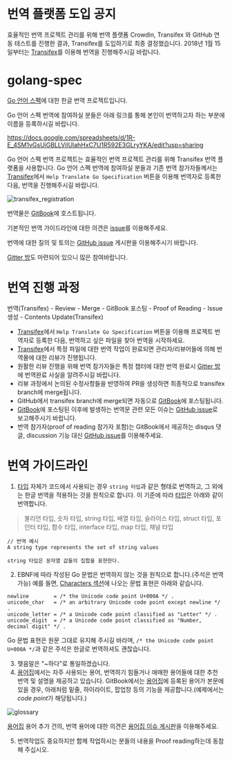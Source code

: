 # 번역 플랫폼 도입 공지
효율적인 번역 프로젝트 관리를 위해 번역 플랫폼 Crowdin, Transifex 와 GitHub 연동 테스트를 진행한 결과, Transifex를 도입하기로 최종 결정했습니다. 2018년 1월 15일부터는 [Transifex](https://www.transifex.com/golang-korea/go-specification/)를 이용해 번역을 진행해주시길 바랍니다.

# golang-spec
[Go 언어 스펙](https://golang.org/ref/spec)에 대한 한글 번역 프로젝트입니다.

Go 언어 스펙 번역에 참여하실 분들은 아래 링크를 통해 본인이 번역하고자 하는 부분에 이름을 등록하시길 바랍니다.

https://docs.google.com/spreadsheets/d/1R-E_4SM1vGsUiGBLLVilUlahHxC7U1R592E3GLryYKA/edit?usp=sharing

Go 언어 스펙 번역 프로젝트는 효율적인 번역 프로젝트 관리를 위해 Transifex 번역 플랫폼을 사용합니다. Go 언어 스펙 번역에 참여하실 분들과 기존 번역 참가자들께서는 [Transifex](https://www.transifex.com/golang-korea/go-specification/)에서 `Help Translate Go Specification` 버튼을 이용해 번역자로 등록한 다음, 번역을 진행해주시길 바랍니다.

![transifex_registration](https://user-images.githubusercontent.com/8563047/34928124-cc4905c6-f9fe-11e7-9615-7828250e036f.png)


번역물은 [GitBook](https://www.gitbook.com/book/gosudaweb/go-language-specification-in-korean/details)에 호스트됩니다.

기본적인 번역 가이드라인에 대한 의견은 [issue](https://github.com/golangkorea/golang-spec/issues/2)를 이용해주세요. 

번역에 대한 질의 및 토의는 [GitHub issue](https://github.com/golangkorea/golang-spec/issues/) 게시판을 이용해주시기 바랍니다.

[Gitter 방](https://gitter.im/golang-korean-community/go-spec-in-korean?utm_source=share-link&utm_medium=link&utm_campaign=share-link)도 마련되어 있으니 많은 참여바랍니다.


# 번역 진행 과정

번역(Transifex) - Review - Merge - GitBook 포스팅 - Proof of Reading - Issue 생성 - Contents Update(Transifex)

- [Transifex](https://www.transifex.com/golang-korea/go-specification/)에서 `Help Translate Go Specification` 버튼을 이용해 프로젝트 번역자로 등록한 다음, 번역하고 싶은 파일을 찾아 번역을 시작하세요.
- [Transifex](https://www.transifex.com/golang-korea/go-specification/)에서 특정 파일에 대한 번역 작업이 완료되면 관리자/리뷰어들에 의해 번역물에 대한 리뷰가 진행됩니다.
- 원활한 리뷰 진행을 위해 번역 참가자들은 특정 챕터에 대한 번역 완료시 [Gitter 방](https://gitter.im/golang-korean-community/go-spec-in-korean?utm_source=share-link&utm_medium=link&utm_campaign=share-link)에 번역완료 사실을 알려주시길 바랍니다.
- 리뷰 과정에서 논의된 수정사항들을 반영하여 PR을 생성하면 최종적으로 transifex branch에 merge됩니다.
- GitHub에서 transifex branch에 merge되면 자동으로 [GitBook](https://www.gitbook.com/book/gosudaweb/go-language-specification-in-korean/details)에 포스팅됩니다. 
- [GitBook](https://www.gitbook.com/book/gosudaweb/go-language-specification-in-korean/details)에 포스팅된 이후에 발생하는 번역문 관련 모든 이슈는 [GitHub issue](https://github.com/golangkorea/golang-spec/issues/)로 보고해주시기 바랍니다.
- 번역 참가자(proof of reading 참가자 포함)는 GitBook에서 제공하는 disqus 댓글, discussion 기능 대신 [GitHub issue](https://github.com/golangkorea/golang-spec/issues/)를 이용해주세요.

# 번역 가이드라인

1. [타입](https://gosudaweb.gitbooks.io/go-language-specification-in-korean/content/Types/) 자체가 코드에서 사용되는 경우 `string 타입`과 같은 형태로 번역하고, 그 외에는 한글 번역을 적용하는 것을 원칙으로 합니다. 이 기준에 따라 [타입](https://gosudaweb.gitbooks.io/go-language-specification-in-korean/content/Types/)은 아래와 같이 번역합니다. 

> 불리언 타입, 숫자 타입, string 타입, 배열 타입, 슬라이스 타입, struct 타입, 포인터 타입, 함수 타입, interface 타입, map 타입, 채널 타입

```
// 번역 예시 
A string type represents the set of string values

string 타입은 문자열 값들의 집합을 표현한다.
```

2. EBNF에 따라 작성된 Go 문법은 번역하지 않는 것을 원칙으로 합니다.(주석은 번역 가능) 예를 들면,  [Characters 섹션](https://golang.org/ref/spec#Characters)에 나오는 문법 표현은 아래와 같습니다.

```
newline        = /* the Unicode code point U+000A */ .
unicode_char   = /* an arbitrary Unicode code point except newline */ .
unicode_letter = /* a Unicode code point classified as "Letter" */ .
unicode_digit  = /* a Unicode code point classified as "Number, decimal digit" */ .
```

Go 문법 표현은 원문 그대로 유지해 주시길 바라며, `/* the Unicode code point U+000A */`과 같은 주석은 한글로 번역하셔도 괜찮습니다.

3. 맺음말은 "~하다"로 통일하겠습니다.
4. [용어집](https://github.com/golangkorea/golang-spec/blob/master/GLOSSARY.md)에서는 자주 사용되는 용어, 번역하기 힘들거나 애매한 용어들에 대한 추천 번역 및 설명을 제공하고 있습니다. GitBook에서는 [용어집](https://github.com/golangkorea/golang-spec/blob/master/GLOSSARY.md)에 등록된 용어가 본문에 있을 경우, 아래처럼 밑줄, 하이라이트, 팝업창 등의 기능을 제공합니다.(예제에서는 *code point*가 해당됩니다.)

![glossary](https://user-images.githubusercontent.com/8563047/33648108-b1b31814-da9b-11e7-9189-e42ba01c4137.png)

[용어집](https://github.com/golangkorea/golang-spec/blob/master/GLOSSARY.md) 용어 추가 건의, 번역 용어에 대한 의견은 [용어집 이슈 게시판](https://github.com/golangkorea/golang-spec/issues/105)을 이용해주세요.
 
5. 번역작업도 중요하지만 함께 작업하시는 분들의 내용을 Proof reading하는데 동참해 주십시오.